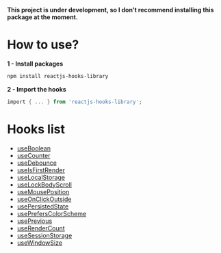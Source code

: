 **This project is under development, so I don't recommend installing this package at the moment.**

# How to use?

**1 - Install packages**

```powershell
npm install reactjs-hooks-library
```
**2 - Import the hooks**

```powershell
import { ... } from 'reactjs-hooks-library';
```

# Hooks list

- [useBoolean](https://github.com/victor-emanoel/reactjs-hooks/tree/main/src/useBoolean/README.md)
- [useCounter](https://github.com/victor-emanoel/reactjs-hooks/tree/main/src/useCounter/README.md)
- [useDebounce](https://github.com/victor-emanoel/reactjs-hooks/tree/main/src/useDebounce/README.md)
- [useIsFirstRender](https://github.com/victor-emanoel/reactjs-hooks/tree/main/src/useIsFirstRender/README.md)
- [useLocalStorage](https://github.com/victor-emanoel/reactjs-hooks/tree/main/src/useLocalStorage/README.md)
- [useLockBodyScroll](https://github.com/victor-emanoel/reactjs-hooks/tree/main/src/useLockBodyScroll/README.md)
- [useMousePosition](https://github.com/victor-emanoel/reactjs-hooks/tree/main/src/useMousePosition/README.md)
- [useOnClickOutside](https://github.com/victor-emanoel/reactjs-hooks/tree/main/src/useOnClickOutside/README.md)
- [usePersistedState](https://github.com/victor-emanoel/reactjs-hooks/tree/main/src/usePersistedState/README.md)
- [usePrefersColorScheme](https://github.com/victor-emanoel/reactjs-hooks/tree/main/src/usePrefersColorScheme/README.md)
- [usePrevious](https://github.com/victor-emanoel/reactjs-hooks/tree/main/src/usePrevious/README.md)
- [useRenderCount](https://github.com/victor-emanoel/reactjs-hooks/tree/main/src/useRenderCount/README.md)
- [useSessionStorage](https://github.com/victor-emanoel/reactjs-hooks/tree/main/src/useSessionStorage/README.md)
- [useWindowSize](https://github.com/victor-emanoel/reactjs-hooks/tree/main/src/useWindowSize/README.md)
